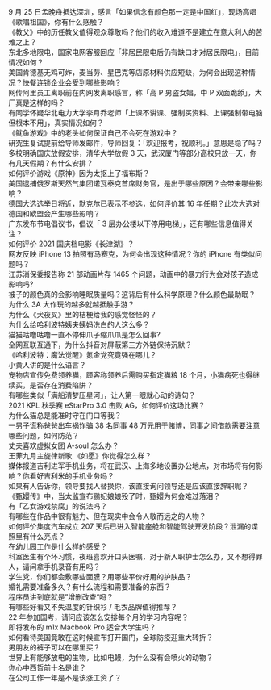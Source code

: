 9 月 25 日孟晚舟抵达深圳，感言「如果信念有颜色那一定是中国红」，现场高唱《歌唱祖国》，你有什么感触？  
《教父》中的历任教父值得观众尊敬吗？他们的收入难道不是建立在意大利人的苦难之上？  
东北多地限电，国家电网客服回应「非居民限电后仍有缺口才对居民限电」，目前情况如何？  
美国肯德基无鸡可炸，麦当劳、星巴克等店原材料供应短缺，为何会出现这种情况？快餐连锁企业会受到哪些影响？  
网传阿里员工离职前在内网发离职感言，称「高 P 男盗女娼，中 P 双面跪舔」，大厂真是这样的吗？  
有同学怀疑华北电力大学李月乔老师「上课不讲课、强制买资料、上课强制带电脑但根本不用」，真实情况如何？  
《鱿鱼游戏》中的老头如何保证自己不会死在游戏中？  
研究生复试提前给导师发邮件，导师回复：「欢迎报考，祝顺利。」意思是稳了吗？  
多校明确国庆放假安排，清华大学放假 3 天，武汉厦门等部分高校只放一天，你有几天假期？有什么安排？  
如何评价游戏《原神》因为太抠上了福布斯？  
美国逮捕俄罗斯天然气集团诺瓦泰克首席财务官，是出于哪些原因？会带来哪些影响？  
德国大选选举日将近，默克尔已表示不参选，如何评价其 16 年任期？此次大选对德国和欧盟会产生哪些影响？  
广东发布节电倡议书，倡议「 3 层办公楼以下停用电梯」，还有哪些信息值得关注？  
如何评价 2021 国庆档电影《长津湖》？  
网友反映 iPhone 13 拍照有马赛克，为何会出现这种情况？你的 iPhone 有类似问题吗？  
江苏消保委报告称 21 部动画片存 1465 个问题，动画中的暴力行为会对孩子造成影响吗?  
被子的颜色真的会影响睡眠质量吗？这背后有什么科学原理？什么颜色最助眠？  
为什么 3A 大作玩的越多就越抵触手游？  
为什么《犬夜叉》里的桔梗给我的感觉怪怪的？  
为什么给哈利波特姨夫姨妈洗白的人这么多？  
猫猫咕噜咕噜一直不停伸爪子缩爪爪是怎么回事?  
全网互联互通下，为什么抖音对屏蔽第三方外链保持沉默？  
《哈利波特：魔法觉醒》氪金党究竟强在哪儿？  
小黄人讲的是什么语言？  
宠物店宣传免费领养猫，顾客称领养后需购买指定猫粮 18 个月，小猫病死也得继续买，是否存在消费陷阱？  
有哪些类似「满船清梦压星河」，让人第一眼就心动的诗句？  
2021 KPL 秋季赛 eStarPro 3:0 击败 AG，如何评价这场比赛？  
为什么猫总是能准时守在门口等我？  
一男子谎称爸爸出车祸诈骗 38 名同事 48 万元用于赌博，同事之间借款需要注意哪些问题，如何防范？  
丈夫喜欢虚拟女团 A-soul 怎么办？  
王菲九月主旋律新歌 《如愿》你觉得怎么样？  
媒体报道吉利进军手机业务，将在武汉、上海多地设置办公地点，对市场将有何影响？你看好吉利米的手机业务吗？  
如果有人告诉你，领导要找人替换你，该直接询问领导还是应该直接辞职呢？  
《甄嬛传》中，当太监宣布鹂妃娘娘殁了时，甄嬛为何会难过落泪？  
有「乙女游戏禁腐」的说法吗？  
有哪些在作品中很有魅力、但在现实中会令人敬而远之的人物？  
如何评价集度汽车成立 207 天后已进入智能座舱和智能驾驶开发阶段？泄漏的谍照里有什么亮点？  
在幼儿园工作是什么样的感受？  
科室医生有个坏习惯，夜班喜欢开口头医嘱，对于新入职护士怎么办，又不想得罪人，请问拿手机录音有用吗？  
学生党，你们都会敷哪些面膜？用哪些平价好用的护肤品？  
婚礼需要准备多久？有什么流程和需要准备的东西？  
程序员讲到底就是”增删改查“吗？  
有哪些好看又不失温度的针织衫 / 毛衣品牌值得推荐？  
22 年参加国考，请问应该怎么安排每个月的学习内容呢？  
即将发布的 m1x Macbook Pro 适合大学生吗？  
如何看待美国竟敢在这时候宣布打开国门，全球防疫迎重大转折？  
男朋友的裤子可以在哪里买？  
世界上有能够放电的生物，比如电鳗，为什么没有会喷火的动物？  
你心中西哲前十名是谁？  
在公司工作一年是不是该涨工资了？  
